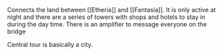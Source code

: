 Connects the land between [[Etheria]] and [[Fantasia]]. It is only active at night and there are a series of towers with shops and hotels to stay in during the day time. There is an amplifier to message everyone on the bridge 

Central tour is basically a city.